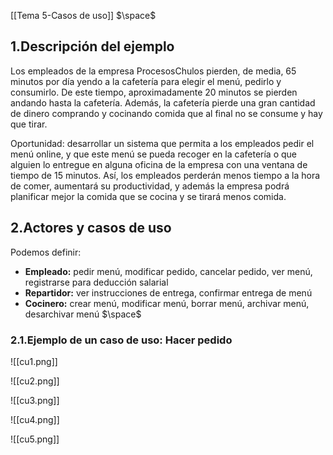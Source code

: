[[Tema 5-Casos de uso]]
$\space$
## 1.Descripción del ejemplo
Los empleados de la empresa ProcesosChulos pierden, de media, 65 minutos por día yendo a la cafetería para elegir el menú, pedirlo y consumirlo. De este tiempo, aproximadamente 20 minutos se pierden andando hasta la cafetería. Además, la cafetería pierde una gran cantidad de dinero comprando y cocinando comida que al final no se consume y hay que tirar.

Oportunidad: desarrollar un sistema que permita a los empleados pedir el menú online, y que este menú se pueda recoger en la cafetería o que alguien lo entregue en alguna oficina de la empresa con una ventana de tiempo de 15 minutos. Así, los empleados perderán menos tiempo a la hora de comer, aumentará su productividad, y además la empresa podrá planificar mejor la comida que se cocina y se tirará menos comida.


## 2.Actores y casos de uso
Podemos definir:
+ **Empleado:** pedir menú, modificar pedido, cancelar pedido, ver menú, registrarse para deducción salarial
+ **Repartidor:** ver instrucciones de entrega, confirmar entrega de menú
+ **Cocinero:** crear menú, modificar menú, borrar menú, archivar menú, desarchivar menú
$\space$
### 2.1.Ejemplo de un caso de uso: Hacer pedido

![[cu1.png]]

![[cu2.png]]

![[cu3.png]]

![[cu4.png]]

![[cu5.png]]
